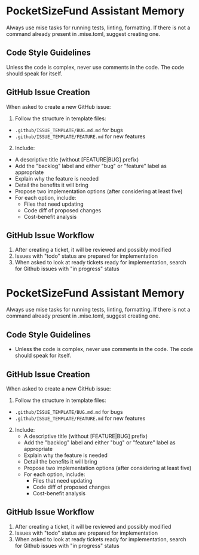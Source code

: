 # PocketSizeFund Assistant Memory
 
Always use mise tasks for running tests, linting, formatting. If there is not a command already present in .mise.toml, suggest creating one.

## Code Style Guidelines

Unless the code is complex, never use comments in the code. The code should speak for itself.
 
## GitHub Issue Creation
 
When asked to create a new GitHub issue:
 
1. Follow the structure in template files:
  - `.github/ISSUE_TEMPLATE/BUG.md.md` for bugs
  - `.github/ISSUE_TEMPLATE/FEATURE.md` for new features
2. Include:
  - A descriptive title (without [FEATURE|BUG] prefix)
  - Add the "backlog" label and either "bug" or "feature" label as appropriate
  - Explain why the feature is needed
  - Detail the benefits it will bring
  - Propose two implementation options (after considering at least five)
  - For each option, include:
    - Files that need updating
    - Code diff of proposed changes
    - Cost-benefit analysis
 
## GitHub Issue Workflow
 
1. After creating a ticket, it will be reviewed and possibly modified
2. Issues with "todo" status are prepared for implementation
3. When asked to look at ready tickets ready for implementation, search for Github issues with "in progress" status
# PocketSizeFund Assistant Memory

Always use mise tasks for running tests, linting, formatting. If there is not a command already present in .mise.toml, suggest creating one.

## Code Style Guidelines

- Unless the code is complex, never use comments in the code. The code should speak for itself.

## GitHub Issue Creation

When asked to create a new GitHub issue:

1. Follow the structure in template files:
  - `.github/ISSUE_TEMPLATE/BUG.md.md` for bugs
  - `.github/ISSUE_TEMPLATE/FEATURE.md` for new features
2. Include:
   - A descriptive title (without [FEATURE|BUG] prefix)
   - Add the "backlog" label and either "bug" or "feature" label as appropriate
   - Explain why the feature is needed
   - Detail the benefits it will bring
   - Propose two implementation options (after considering at least five)
   - For each option, include:
     - Files that need updating
     - Code diff of proposed changes
     - Cost-benefit analysis

## GitHub Issue Workflow

1. After creating a ticket, it will be reviewed and possibly modified
2. Issues with "todo" status are prepared for implementation
3. When asked to look at ready tickets ready for implementation, search for Github issues with "in progress" status
